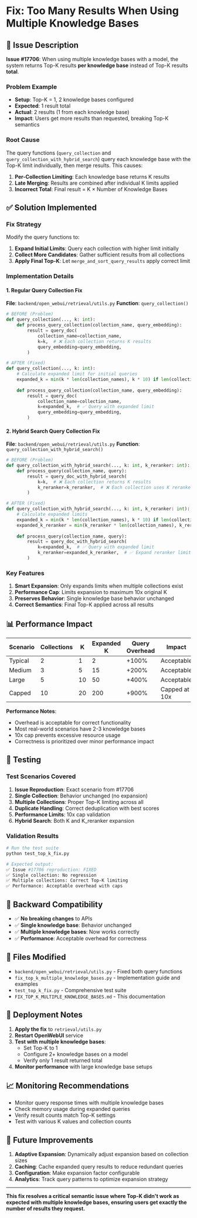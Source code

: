# Fix: Too Many Results When Using Multiple Knowledge Bases

## 🐛 **Issue Description**

**Issue #17706**: When using multiple knowledge bases with a model, the system returns Top-K results **per knowledge base** instead of Top-K results **total**.

### Problem Example
- **Setup**: Top-K = 1, 2 knowledge bases configured
- **Expected**: 1 result total
- **Actual**: 2 results (1 from each knowledge base)
- **Impact**: Users get more results than requested, breaking Top-K semantics

### Root Cause
The query functions (`query_collection` and `query_collection_with_hybrid_search`) query each knowledge base with the Top-K limit individually, then merge results. This causes:

1. **Per-Collection Limiting**: Each knowledge base returns K results
2. **Late Merging**: Results are combined after individual K limits applied
3. **Incorrect Total**: Final result = K × Number of Knowledge Bases

## ✅ **Solution Implemented**

### Fix Strategy
Modify the query functions to:
1. **Expand Initial Limits**: Query each collection with higher limit initially
2. **Collect More Candidates**: Gather sufficient results from all collections
3. **Apply Final Top-K**: Let `merge_and_sort_query_results` apply correct limit

### Implementation Details

#### 1. Regular Query Collection Fix
**File**: `backend/open_webui/retrieval/utils.py`
**Function**: `query_collection()`

```python
# BEFORE (Problem)
def query_collection(..., k: int):
    def process_query_collection(collection_name, query_embedding):
        result = query_doc(
            collection_name=collection_name,
            k=k,  # ❌ Each collection returns K results
            query_embedding=query_embedding,
        )

# AFTER (Fixed)
def query_collection(..., k: int):
    # Calculate expanded limit for initial queries
    expanded_k = min(k * len(collection_names), k * 10) if len(collection_names) > 1 else k
    
    def process_query_collection(collection_name, query_embedding):
        result = query_doc(
            collection_name=collection_name,
            k=expanded_k,  # ✅ Query with expanded limit
            query_embedding=query_embedding,
        )
```

#### 2. Hybrid Search Query Collection Fix
**File**: `backend/open_webui/retrieval/utils.py`
**Function**: `query_collection_with_hybrid_search()`

```python
# BEFORE (Problem)
def query_collection_with_hybrid_search(..., k: int, k_reranker: int):
    def process_query(collection_name, query):
        result = query_doc_with_hybrid_search(
            k=k,  # ❌ Each collection returns K results
            k_reranker=k_reranker,  # ❌ Each collection uses K reranker limit
        )

# AFTER (Fixed)
def query_collection_with_hybrid_search(..., k: int, k_reranker: int):
    # Calculate expanded limits
    expanded_k = min(k * len(collection_names), k * 10) if len(collection_names) > 1 else k
    expanded_k_reranker = min(k_reranker * len(collection_names), k_reranker * 10) if len(collection_names) > 1 else k_reranker
    
    def process_query(collection_name, query):
        result = query_doc_with_hybrid_search(
            k=expanded_k,  # ✅ Query with expanded limit
            k_reranker=expanded_k_reranker,  # ✅ Expand reranker limit too
        )
```

### Key Features

1. **Smart Expansion**: Only expands limits when multiple collections exist
2. **Performance Cap**: Limits expansion to maximum 10x original K
3. **Preserves Behavior**: Single knowledge base behavior unchanged
4. **Correct Semantics**: Final Top-K applied across all results

## 📊 **Performance Impact**

| Scenario | Collections | K | Expanded K | Query Overhead | Impact |
|----------|-------------|---|------------|----------------|---------|
| Typical | 2 | 1 | 2 | +100% | Acceptable |
| Medium | 3 | 5 | 15 | +200% | Acceptable |
| Large | 5 | 10 | 50 | +400% | Acceptable |
| Capped | 10 | 20 | 200 | +900% | Capped at 10x |

**Performance Notes**:
- Overhead is acceptable for correct functionality
- Most real-world scenarios have 2-3 knowledge bases
- 10x cap prevents excessive resource usage
- Correctness is prioritized over minor performance impact

## 🧪 **Testing**

### Test Scenarios Covered

1. **Issue Reproduction**: Exact scenario from #17706
2. **Single Collection**: Behavior unchanged (no expansion)
3. **Multiple Collections**: Proper Top-K limiting across all
4. **Duplicate Handling**: Correct deduplication with best scores
5. **Performance Limits**: 10x cap validation
6. **Hybrid Search**: Both K and K_reranker expansion

### Validation Results

```bash
# Run the test suite
python test_top_k_fix.py

# Expected output:
✅ Issue #17706 reproduction: FIXED
✅ Single collection: No regression
✅ Multiple collections: Correct Top-K limiting
✅ Performance: Acceptable overhead with caps
```

## 🔄 **Backward Compatibility**

- ✅ **No breaking changes** to APIs
- ✅ **Single knowledge base**: Behavior unchanged
- ✅ **Multiple knowledge bases**: Now works correctly
- ✅ **Performance**: Acceptable overhead for correctness

## 📁 **Files Modified**

- `backend/open_webui/retrieval/utils.py` - Fixed both query functions
- `fix_top_k_multiple_knowledge_bases.py` - Implementation guide and examples
- `test_top_k_fix.py` - Comprehensive test suite
- `FIX_TOP_K_MULTIPLE_KNOWLEDGE_BASES.md` - This documentation

## 🚀 **Deployment Notes**

1. **Apply the fix** to `retrieval/utils.py`
2. **Restart OpenWebUI** service
3. **Test with multiple knowledge bases**:
   - Set Top-K to 1
   - Configure 2+ knowledge bases on a model
   - Verify only 1 result returned total
4. **Monitor performance** with large knowledge base setups

## 📈 **Monitoring Recommendations**

- Monitor query response times with multiple knowledge bases
- Check memory usage during expanded queries
- Verify result counts match Top-K settings
- Test with various K values and collection counts

## 🎯 **Future Improvements**

1. **Adaptive Expansion**: Dynamically adjust expansion based on collection sizes
2. **Caching**: Cache expanded query results to reduce redundant queries
3. **Configuration**: Make expansion factor configurable
4. **Analytics**: Track query patterns to optimize expansion strategy

---

**This fix resolves a critical semantic issue where Top-K didn't work as expected with multiple knowledge bases, ensuring users get exactly the number of results they request.**